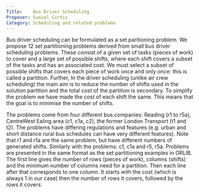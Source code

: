 ```yaml
---
Title:    Bus Driver Scheduling
Proposer: Suniel Curtis
Category: Scheduling and related problems
---
```


Bus driver scheduling can be formulated as a set paritioning problem. We propose 12 set partitioning problems derived from small bus driver scheduling problems. These consist of a given set of tasks (pieces of work) to cover and a large set of possible shifts, where each shift covers a subset of the tasks and has an associated cost. We must select a subset of possible shifts that covers each piece of work once and only once: this is called a partition. Further,
In the driver scheduling (unlike air crew scheduling) the main aim is to reduce the number of shifts used in the solution partition and the total cost of the partition is secondary. To simplify the problem we have made the cost of each shift the same. This means that the goal is to minimise the number of shifts.

The problems come from four different bus companies: Reading (r1 to r5a), CentreWest Ealing area (c1, c1a, c2), the former London Transport (t1 and t2). The problems have differing regulations and features (e.g. urban and short distance rural bus schedules can have very different features). Note that r1 and r1a are the same problem, but have different numbers of generated shifts. Similarly with the problems: c1, c1a and r5, r5a. Problems are presented in the same format as the set partitioning examples in ORLIB. The first line gives the number of rows (pieces of work), columns (shifts) and the minimum number of columns need for a partition. Then each line after that corresponds to one column. It starts with the cost (which is always 1 in our case) then the number of rows it covers, followed by the rows it covers.


